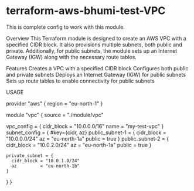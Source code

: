 # terraform-aws-bhumi-test-VPC

This is complete config to work with this module.

Overview
This Terraform module is designed to create an AWS VPC with a specified CIDR block. It also provisions multiple subnets, both public and private. Additionally, for public subnets, the module sets up an Internet Gateway (IGW) along with the necessary route tables.

Features
Creates a VPC with a specified CIDR block
Configures both public and private subnets
Deploys an Internet Gateway (IGW) for public subnets
Sets up route tables to enable connectivity for public subnets

USAGE

provider "aws" {
  region = "eu-north-1"
}

module "vpc" {
  source = "./module/vpc"

  vpc_config = {
    cidr_block = "10.0.0.0/16"
    name       = "my-test-vpc"
  }
  subnet_config = {
    #key={cidr, az}
    public_subnet-1 = {
      cidr_block = "10.0.0.0/24"
      az         = "eu-north-1a"
      public     = true
    }
    public_subnet-2 = {
      cidr_block = "10.0.2.0/24"
      az         = "eu-north-1a"
      public     = true
    }

    private_subnet = {
      cidr_block = "10.0.1.0/24"
      az         = "eu-north-1b"
    }
  }
}
